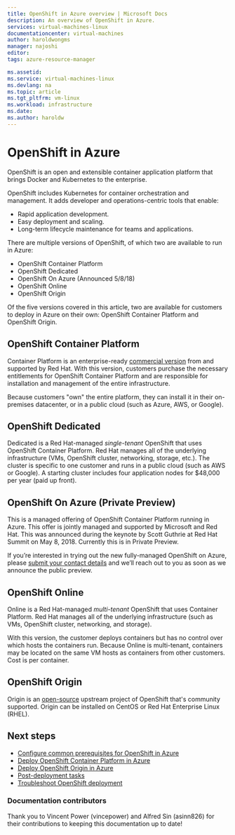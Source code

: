 ```yaml
---
title: OpenShift in Azure overview | Microsoft Docs
description: An overview of OpenShift in Azure.
services: virtual-machines-linux
documentationcenter: virtual-machines
author: haroldwongms
manager: najoshi
editor: 
tags: azure-resource-manager

ms.assetid: 
ms.service: virtual-machines-linux
ms.devlang: na
ms.topic: article
ms.tgt_pltfrm: vm-linux
ms.workload: infrastructure
ms.date: 
ms.author: haroldw
---
```


# OpenShift in Azure

OpenShift is an open and extensible container application platform that brings Docker and Kubernetes to the enterprise.  

OpenShift includes Kubernetes for container orchestration and management. It adds developer and operations-centric tools that enable:

- Rapid application development.
- Easy deployment and scaling.
- Long-term lifecycle maintenance for teams and applications.

There are multiple versions of OpenShift, of which two are available to run in Azure:

- OpenShift Container Platform
- OpenShift Dedicated
- OpenShift On Azure (Announced 5/8/18)
- OpenShift Online
- OpenShift Origin

Of the five versions covered in this article, two are available for customers to deploy in Azure on their own: OpenShift Container Platform and OpenShift Origin.

## OpenShift Container Platform

Container Platform is an enterprise-ready [commercial version](https://www.openshift.com) from and supported by Red Hat. With this version, customers purchase the necessary entitlements for OpenShift Container Platform and are responsible for installation and management of the entire infrastructure.

Because customers "own" the entire platform, they can install it in their on-premises datacenter, or in a public cloud (such as Azure, AWS, or Google).

## OpenShift Dedicated

Dedicated is a Red Hat-managed *single-tenant* OpenShift that uses OpenShift Container Platform. Red Hat manages all of the underlying infrastructure (VMs, OpenShift cluster, networking, storage, etc.). The cluster is specific to one customer and runs in a public cloud (such as AWS or Google). A starting cluster includes four application nodes for $48,000 per year (paid up front).

## OpenShift On Azure (Private Preview)

This is a managed offering of OpenShift Container Platform running in Azure. This offer is jointly managed and supported by Microsoft and Red Hat. This was announced during the keynote by Scott Guthrie at Red Hat Summit on May 8, 2018. Currently this is in Private Preview.

If you’re interested in trying out the new fully-managed OpenShift on Azure, please [submit your contact details](https://aka.ms/openshiftazureinterest) and we’ll reach out to you as soon as we announce the public preview.

## OpenShift Online

Online is a Red Hat-managed *multi-tenant* OpenShift that uses Container Platform. Red Hat manages all of the underlying infrastructure (such as VMs, OpenShift cluster, networking, and storage). 

With this version, the customer deploys containers but has no control over which hosts the containers run. Because Online is multi-tenant, containers may be located on the same VM hosts as containers from other customers. Cost is per container.

## OpenShift Origin

Origin is an [open-source](https://www.openshift.org/) upstream project of OpenShift that's community supported. Origin can be installed on CentOS or Red Hat Enterprise Linux (RHEL).


## Next steps

- [Configure common prerequisites for OpenShift in Azure](./openshift-prerequisites.md)
- [Deploy OpenShift Container Platform in Azure](./openshift-container-platform.md)
- [Deploy OpenShift Origin in Azure](./openshift-origin.md)
- [Post-deployment tasks](./openshift-post-deployment.md)
- [Troubleshoot OpenShift deployment](./openshift-troubleshooting.md)

### Documentation contributors

Thank you to Vincent Power (vincepower) and Alfred Sin (asinn826) for their contributions to keeping this documentation up to date!